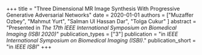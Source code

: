 +++
title = "Three Dimensional MR Image Synthesis With Progressive Generative Adversarial Networks"
date = 2020-01-01
authors = ["Muzaffer Ozbey", "Mahmut Yurt", "Salman Ul Hassan Dar", "Tolga Cukur" ]
abstract = "Presented in *The 17th IEEE International Symposium on Biomedical Imaging (ISBI 2020)*"
publication_types = ["3"]
publication = "in *IEEE International Symposium on Biomedical Imaging (ISBI)*."
publication_short = "in *IEEE ISBI*"
+++

